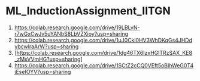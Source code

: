 # ML_InductionAssignment_IITGN

1. https://colab.research.google.com/drive/19LBLvN-r7wGxCwJv5uYANbS8LbVZXioy?usp=sharing
2. https://colab.research.google.com/drive/1uJ0Ckl0HV3WhDKqGs4JHDdybcwlraArW?usp=sharing
3. [https://colab.research.google.com/drive/1dg46TX6IzxHGlTRzSAX_KE8_zMsVVmHG?usp=sharing]
4. https://colab.research.google.com/drive/1SCtZ2cCQ0VEft5oBIhWeG0T4jEseIOYV?usp=sharing
